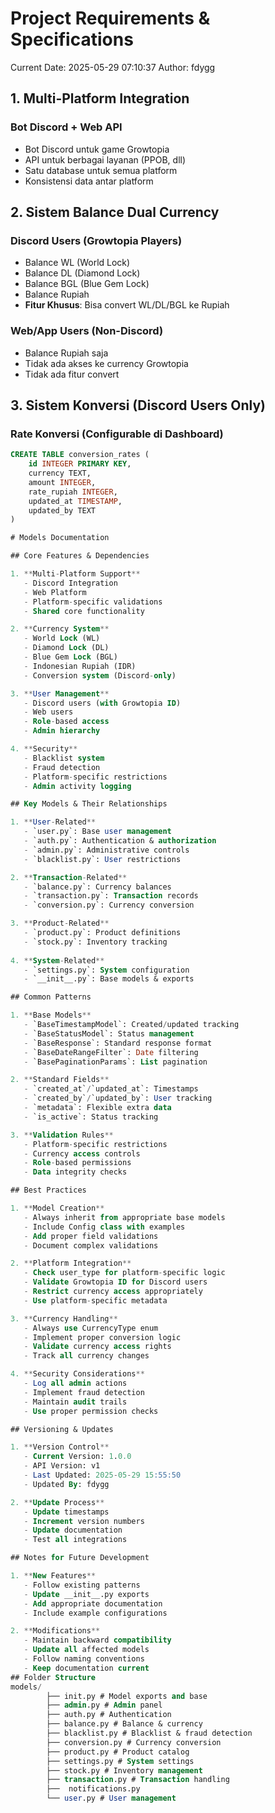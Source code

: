 # Project Requirements & Specifications
Current Date: 2025-05-29 07:10:37
Author: fdygg

## 1. Multi-Platform Integration
### Bot Discord + Web API
- Bot Discord untuk game Growtopia
- API untuk berbagai layanan (PPOB, dll)
- Satu database untuk semua platform
- Konsistensi data antar platform

## 2. Sistem Balance Dual Currency
### Discord Users (Growtopia Players)
- Balance WL (World Lock)
- Balance DL (Diamond Lock)
- Balance BGL (Blue Gem Lock)
- Balance Rupiah
- **Fitur Khusus**: Bisa convert WL/DL/BGL ke Rupiah

### Web/App Users (Non-Discord)
- Balance Rupiah saja
- Tidak ada akses ke currency Growtopia
- Tidak ada fitur convert

## 3. Sistem Konversi (Discord Users Only)
### Rate Konversi (Configurable di Dashboard)
```sql
CREATE TABLE conversion_rates (
    id INTEGER PRIMARY KEY,
    currency TEXT,
    amount INTEGER,
    rate_rupiah INTEGER,
    updated_at TIMESTAMP,
    updated_by TEXT
)

# Models Documentation

## Core Features & Dependencies

1. **Multi-Platform Support**
   - Discord Integration
   - Web Platform
   - Platform-specific validations
   - Shared core functionality

2. **Currency System**
   - World Lock (WL)
   - Diamond Lock (DL)
   - Blue Gem Lock (BGL)
   - Indonesian Rupiah (IDR)
   - Conversion system (Discord-only)

3. **User Management**
   - Discord users (with Growtopia ID)
   - Web users
   - Role-based access
   - Admin hierarchy

4. **Security**
   - Blacklist system
   - Fraud detection
   - Platform-specific restrictions
   - Admin activity logging

## Key Models & Their Relationships

1. **User-Related**
   - `user.py`: Base user management
   - `auth.py`: Authentication & authorization
   - `admin.py`: Administrative controls
   - `blacklist.py`: User restrictions

2. **Transaction-Related**
   - `balance.py`: Currency balances
   - `transaction.py`: Transaction records
   - `conversion.py`: Currency conversion

3. **Product-Related**
   - `product.py`: Product definitions
   - `stock.py`: Inventory tracking
   
4. **System-Related**
   - `settings.py`: System configuration
   - `__init__.py`: Base models & exports

## Common Patterns

1. **Base Models**
   - `BaseTimestampModel`: Created/updated tracking
   - `BaseStatusModel`: Status management
   - `BaseResponse`: Standard response format
   - `BaseDateRangeFilter`: Date filtering
   - `BasePaginationParams`: List pagination

2. **Standard Fields**
   - `created_at`/`updated_at`: Timestamps
   - `created_by`/`updated_by`: User tracking
   - `metadata`: Flexible extra data
   - `is_active`: Status tracking

3. **Validation Rules**
   - Platform-specific restrictions
   - Currency access controls
   - Role-based permissions
   - Data integrity checks

## Best Practices

1. **Model Creation**
   - Always inherit from appropriate base models
   - Include Config class with examples
   - Add proper field validations
   - Document complex validations

2. **Platform Integration**
   - Check user_type for platform-specific logic
   - Validate Growtopia ID for Discord users
   - Restrict currency access appropriately
   - Use platform-specific metadata

3. **Currency Handling**
   - Always use CurrencyType enum
   - Implement proper conversion logic
   - Validate currency access rights
   - Track all currency changes

4. **Security Considerations**
   - Log all admin actions
   - Implement fraud detection
   - Maintain audit trails
   - Use proper permission checks

## Versioning & Updates

1. **Version Control**
   - Current Version: 1.0.0
   - API Version: v1
   - Last Updated: 2025-05-29 15:55:50
   - Updated By: fdygg

2. **Update Process**
   - Update timestamps
   - Increment version numbers
   - Update documentation
   - Test all integrations

## Notes for Future Development

1. **New Features**
   - Follow existing patterns
   - Update __init__.py exports
   - Add appropriate documentation
   - Include example configurations

2. **Modifications**
   - Maintain backward compatibility
   - Update all affected models
   - Follow naming conventions
   - Keep documentation current
## Folder Structure
models/
        ├── init.py # Model exports and base 
        ├── admin.py # Admin panel 
        ├── auth.py # Authentication 
        ├── balance.py # Balance & currency 
        ├── blacklist.py # Blacklist & fraud detection 
        ├── conversion.py # Currency conversion 
        ├── product.py # Product catalog 
        ├── settings.py # System settings 
        ├── stock.py # Inventory management 
        ├── transaction.py # Transaction handling 
        ├──  notifications.py 
        └── user.py # User management